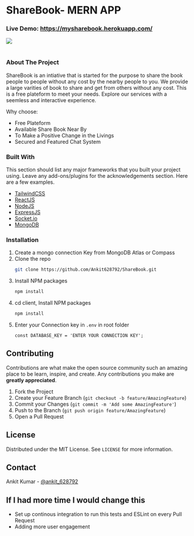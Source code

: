 # ShareBook- MERN APP
### Live Demo: https://mysharebook.herokuapp.com/
<img src="/ss/home.png" />

<br />
<br />

### About The Project
ShareBook is an intiative that is started for the purpose to share the book people to people without any cost by the nearby people to you.
We provide a large varities of book to share and get from others without any cost. This is a free plateform to meet your needs. Explore our services with a seemless and interactive experience.

Why choose:
* Free Plateform
* Available Share Book Near By
* To Make a Positive Change in the Livings
* Secured and Featured Chat System


### Built With

This section should list any major frameworks that you built your project using. Leave any add-ons/plugins for the acknowledgements section. Here are a few examples.
* [TailwindCSS](https://tailwindcss.com)
* [ReactJS](https://reactjs.org)
* [NodeJS](https://nodejs.org)
* [ExpressJS](https://expressjs.com)
* [Socket.io](https://socket.io)
* [MongoDB](https://mongodb.com)


### Installation

1. Create a mongo connection Key from MongoDB Atlas or Compass
2. Clone the repo
   ```sh
   git clone https://github.com/Ankit628792/ShareBook.git
   ```
3. Install NPM packages
   ```sh
   npm install
   ```
3. cd client, Install NPM packages
   ```sh
   npm install
   ```   
4. Enter your Connection key in `.env` in root folder
   ```
   const DATABASE_KEY = 'ENTER YOUR CONNECTION KEY';
   ```


<!-- CONTRIBUTING -->
## Contributing

Contributions are what make the open source community such an amazing place to be learn, inspire, and create. Any contributions you make are **greatly appreciated**.

1. Fork the Project
2. Create your Feature Branch (`git checkout -b feature/AmazingFeature`)
3. Commit your Changes (`git commit -m 'Add some AmazingFeature'`)
4. Push to the Branch (`git push origin feature/AmazingFeature`)
5. Open a Pull Request


<!-- LICENSE -->
## License

Distributed under the MIT License. See `LICENSE` for more information.


<!-- CONTACT -->
## Contact

Ankit Kumar - [@ankit_628792](https://instagram.com/ankit_628792)


## If I had more time I would change this
* Set up continous integration to run this tests and ESLint on every Pull Request
* Adding more user engagement
